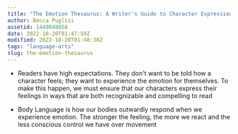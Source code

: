 ```yaml
---
title: "The Emotion Thesaurus: A Writer's Guide to Character Expression"
author: Becca Puglisi
assetid: 1449848058
date: 2022-10-20T01:47:59Z
modified: 2022-10-20T01:48:38Z
tags: "language-arts"
slug: the-emotion-thesaurus
---
```


*  Readers have high expectations. They don't want to be told how a character feels; they want to experience the emotion for themselves. To make this happen, we must ensure that our characters express their feelings in ways that are both recognizable and compelling to read

*  Body Language is how our bodies outwardly respond when we experience emotion. The stronger the feeling, the more we react and the less conscious control we have over movement

